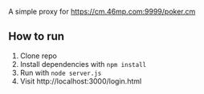 A simple proxy for https://cm.46mp.com:9999/poker.cm

How to run
----------

1. Clone repo
2. Install dependencies with `npm install`
3. Run with `node server.js`
4. Visit http://localhost:3000/login.html